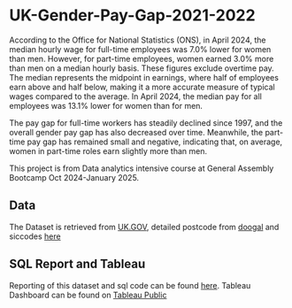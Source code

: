# UK-Gender-Pay-Gap-2021-2022

According to the Office for National Statistics (ONS), in April 2024, the median hourly wage for full-time employees was 7.0% lower for women than men. However, for part-time employees, women earned 3.0% more than men on a median hourly basis. These figures exclude overtime pay. The median represents the midpoint in earnings, where half of employees earn above and half below, making it a more accurate measure of typical wages compared to the average. In April 2024, the median pay for all employees was 13.1% lower for women than for men.

The pay gap for full-time workers has steadily declined since 1997, and the overall gender pay gap has also decreased over time. Meanwhile, the part-time pay gap has remained small and negative, indicating that, on average, women in part-time roles earn slightly more than men.

This project is from Data analytics intensive course at General Assembly Bootcamp Oct 2024-January 2025. 

## Data 
The Dataset is retrieved from [UK.GOV](https://gender-pay-gap.service.gov.uk/), detailed postcode from [doogal](https://www.doogal.co.uk/UKPostcodes) and siccodes [here](https://resources.companieshouse.gov.uk/sic/)

## SQL Report and Tableau
Reporting of this dataset and sql code can be found [here](https://github.com/Phariie/UK-Gender-Pay-Gap-2021-2022/blob/main/GenderPayGap.pdf). Tableau Dashboard can be found on [Tableau Public](https://public.tableau.com/app/profile/phasiri.honsa/viz/UnitedKingdonGenderPayGap21-22/Dashboard2)
